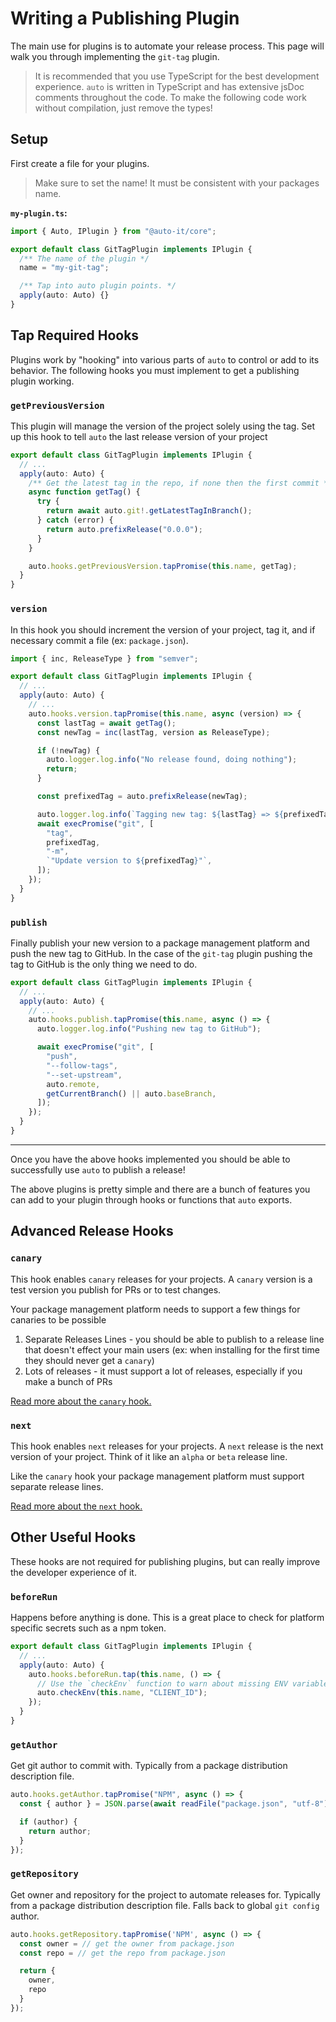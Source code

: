 # Writing a Publishing Plugin

The main use for plugins is to automate your release process.
This page will walk you through implementing the `git-tag` plugin.

> It is recommended that you use TypeScript for the best development experience.
> `auto` is written in TypeScript and has extensive jsDoc comments throughout the code.
> To make the following code work without compilation, just remove the types!

## Setup

First create a file for your plugins.

> Make sure to set the name! It must be consistent with your packages name.

**`my-plugin.ts`:**

```ts
import { Auto, IPlugin } from "@auto-it/core";

export default class GitTagPlugin implements IPlugin {
  /** The name of the plugin */
  name = "my-git-tag";

  /** Tap into auto plugin points. */
  apply(auto: Auto) {}
}
```

## Tap Required Hooks

Plugins work by "hooking" into various parts of `auto` to control or add to its behavior.
The following hooks you must implement to get a publishing plugin working.

### `getPreviousVersion`

This plugin will manage the version of the project solely using the tag.
Set up this hook to tell `auto` the last release version of your project

```ts
export default class GitTagPlugin implements IPlugin {
  // ...
  apply(auto: Auto) {
    /** Get the latest tag in the repo, if none then the first commit */
    async function getTag() {
      try {
        return await auto.git!.getLatestTagInBranch();
      } catch (error) {
        return auto.prefixRelease("0.0.0");
      }
    }

    auto.hooks.getPreviousVersion.tapPromise(this.name, getTag);
  }
}
```

### `version`

In this hook you should increment the version of your project, tag it, and if necessary commit a file (ex: `package.json`).

```ts
import { inc, ReleaseType } from "semver";

export default class GitTagPlugin implements IPlugin {
  // ...
  apply(auto: Auto) {
    // ...
    auto.hooks.version.tapPromise(this.name, async (version) => {
      const lastTag = await getTag();
      const newTag = inc(lastTag, version as ReleaseType);

      if (!newTag) {
        auto.logger.log.info("No release found, doing nothing");
        return;
      }

      const prefixedTag = auto.prefixRelease(newTag);

      auto.logger.log.info(`Tagging new tag: ${lastTag} => ${prefixedTag}`);
      await execPromise("git", [
        "tag",
        prefixedTag,
        "-m",
        `"Update version to ${prefixedTag}"`,
      ]);
    });
  }
}
```

### `publish`

Finally publish your new version to a package management platform and push the new tag to GitHub.
In the case of the `git-tag` plugin pushing the tag to GitHub is the only thing we need to do.

```ts
export default class GitTagPlugin implements IPlugin {
  // ...
  apply(auto: Auto) {
    // ...
    auto.hooks.publish.tapPromise(this.name, async () => {
      auto.logger.log.info("Pushing new tag to GitHub");

      await execPromise("git", [
        "push",
        "--follow-tags",
        "--set-upstream",
        auto.remote,
        getCurrentBranch() || auto.baseBranch,
      ]);
    });
  }
}
```

---

Once you have the above hooks implemented you should be able to successfully use `auto` to publish a release!

The above plugins is pretty simple and there are a bunch of features you can add to your plugin through hooks or functions that `auto` exports.

## Advanced Release Hooks

### `canary`

This hook enables `canary` releases for your projects.
A `canary` version is a test version you publish for PRs or to test changes.

Your package management platform needs to support a few things for canaries to be possible

1. Separate Releases Lines - you should be able to publish to a release line that doesn't effect your main users (ex: when installing for the first time they should never get a `canary`)
2. Lots of releases - it must support a lot of releases, especially if you make a bunch of PRs

[Read more about the `canary` hook.](./release-lifecycle-hooks.md#canary)

### `next`

This hook enables `next` releases for your projects.
A `next` release is the next version of your project.
Think of it like an `alpha` or `beta` release line.

Like the `canary` hook your package management platform must support separate release lines.

[Read more about the `next` hook.](./release-lifecycle-hooks.md#next)

## Other Useful Hooks

These hooks are not required for publishing plugins, but can really improve the developer experience of it.

### `beforeRun`

Happens before anything is done.
This is a great place to check for platform specific secrets such as a npm token.

```ts
export default class GitTagPlugin implements IPlugin {
  // ...
  apply(auto: Auto) {
    auto.hooks.beforeRun.tap(this.name, () => {
      // Use the `checkEnv` function to warn about missing ENV variables
      auto.checkEnv(this.name, "CLIENT_ID");
    });
  }
}
```

### `getAuthor`

Get git author to commit with.
Typically from a package distribution description file.

```ts
auto.hooks.getAuthor.tapPromise("NPM", async () => {
  const { author } = JSON.parse(await readFile("package.json", "utf-8"));

  if (author) {
    return author;
  }
});
```

### `getRepository`

Get owner and repository for the project to automate releases for.
Typically from a package distribution description file.
Falls back to global `git config` author.

```ts
auto.hooks.getRepository.tapPromise('NPM', async () => {
  const owner = // get the owner from package.json
  const repo = // get the repo from package.json

  return {
    owner,
    repo
  }
});
```
